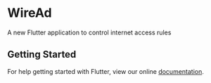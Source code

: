 # WireAd

A new Flutter application to control internet access rules

## Getting Started

For help getting started with Flutter, view our online
[documentation](https://flutter.io/).
